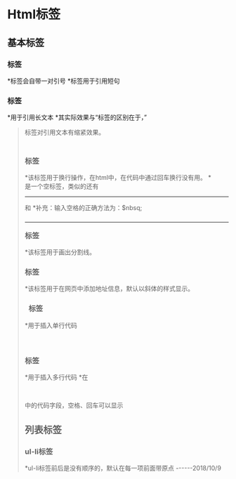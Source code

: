 # Html标签

## 基本标签

### <p> </p>标签
*标签会自带一对引号
*标签用于引用短句

### <blockquote> </blockquote>标签
*用于引用长文本
*其实际效果与<q>标签的区别在于，<blockquote>标签对引用文本有缩紧效果。

### <br />标签
*该标签用于换行操作，在html中，在代码中通过回车换行没有用。
*<br />是一个空标签，类似的还有<hr />和
*补充：输入空格的正确方法为：$nbsq;

### <hr />标签
*该标签用于画出分割线。

### <address> </address>标签
*该标签用于在网页中添加地址信息，默认以斜体的样式显示。

### <code> </code>标签
*用于插入单行代码

### <pre> </pre>标签
*用于插入多行代码
*在<pre> </pre>中的代码字段，空格、回车可以显示


## 列表标签

### ul-li标签
*ul-li标签前后是没有顺序的，默认在每一项前面带原点
------2018/10/9





